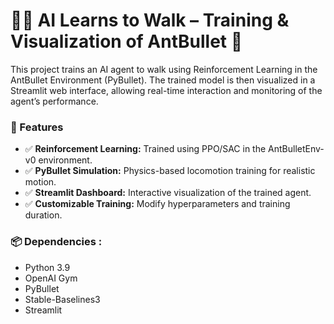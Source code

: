 # 🏃‍♂️ AI Learns to Walk – Training & Visualization of AntBullet 🦿

This project trains an AI agent to walk using Reinforcement Learning in the AntBullet Environment (PyBullet). The trained model is then visualized in a Streamlit web interface, allowing real-time interaction and monitoring of the agent’s performance.

### 🚀 Features
- ✅ **Reinforcement Learning:** Trained using PPO/SAC in the AntBulletEnv-v0 environment.
- ✅ **PyBullet Simulation:** Physics-based locomotion training for realistic motion.
- ✅ **Streamlit Dashboard:** Interactive visualization of the trained agent.
- ✅ **Customizable Training:** Modify hyperparameters and training duration.

### 📦 Dependencies :
- Python 3.9
- OpenAI Gym
- PyBullet
- Stable-Baselines3
- Streamlit
